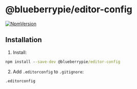 # @blueberrypie/editor-config

[![NpmVersion](https://img.shields.io/npm/v/@blueberrypie/editor-config.svg)](https://www.npmjs.com/package/@blueberrypie/editor-config)

## Installation

1. Install:

```cmd
npm install --save-dev @blueberrypie/editor-config
```

2. Add `.editorconfig` to `.gitignore`:

```
.editorconfig
```
